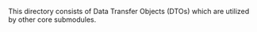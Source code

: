 This directory consists of Data Transfer Objects (DTOs) which are utilized by other core submodules.